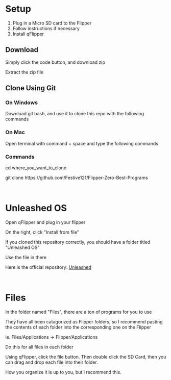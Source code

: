 <h1><strong>Setup</strong></h1>
<ol type="1">
    <li>Plug in a Micro SD card to the Flipper</li>
    <li>Follow instructions if necessary</li>
    <li>Install qFlipper</li>
</ol>
<h2>Download</h2>
<p>Simply click the code button, and download zip</p>
<p>Extract the zip file</p>
<h2>Clone Using Git</h2>
<h3>On Windows</h3>
<p>Download git bash, and use it to clone this repo with the following commands</p>
<h3>On Mac</h3>
<p>Open terminal with command + space and type the following commands</p>
<h3>Commands</h3>
<p>cd where_you_want_to_clone</p>
<p>git clone https://github.com/Festive121/Flipper-Zero-Best-Programs</p><br>
<h1><strong>Unleashed OS</strong></h1>
<p>Open qFlipper and plug in your flipper</p>
<p>On the right, click "Install from file"</p>
<p>If you cloned this repository correctly, you should have a folder titled "Unleashed OS"</p>
<p>Use the file in there</p>
<p>Here is the official repository:&nbsp;<a href="https://github.com/DarkFlippers/unleashed-firmware">Unleashed</a></p><br>
<h1>Files</h1>
<p>In the folder named "Files", there are a ton of programs for you to use</p>
<p>They have all been catagorized as Flipper folders, so I recommend pasting the contents of each folder into the corresponding one on the Flipper</p>
<p>ie. Files/Applications -> Flipper/Applications</p>
<p>Do this for all files in each folder</p>
<p>Using qFlipper, click the file button. Then double click the SD Card, then you can drag and drop each file into their folder.</p>
<p>How you organize it is up to you, but I recommend this.</p>